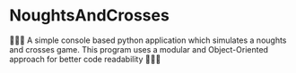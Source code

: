 # NoughtsAndCrosses
🔅🔅🔅 A simple console based python application which simulates a noughts and crosses game. This program uses a modular and Object-Oriented approach for better code readability 🔅🔅🔅

<br>
  <img src="https://github.com/NoughtsAndCrosses/Images_For_Readme/1.png>
</p>
